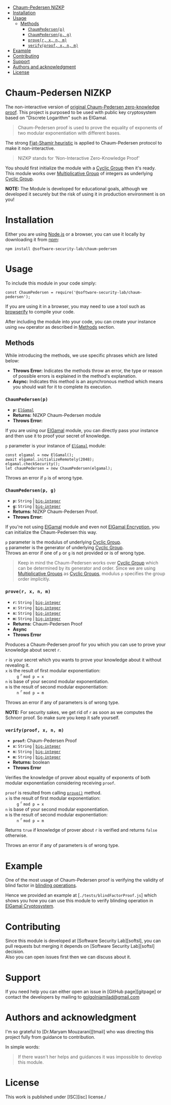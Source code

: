 - [Chaum-Pedersen NIZKP](#chaum-pedersen-nizkp)
- [Installation](#installation)
- [Usage](#usage)
  - [Methods](#methods)
    - [`ChaumPedersen(p)`](#chaumpedersenp)
    - [`ChaumPedersen(p, g)`](#chaumpedersenp-g)
    - [`prove(r, x, n, m)`](#prover-x-n-m)
    - [`verify(proof, x, n, m)`](#verifyproof-x-n-m)
- [Example](#example)
- [Contributing](#contributing)
- [Support](#support)
- [Authors and acknowledgment](#authors-and-acknowledgment)
- [License](#license)

# Chaum-Pedersen NIZKP

The non-interactive version of [original Chaum-Pedersen zero-knowledge proof][cp]. This project is purposed to be used with public key cryptosystem based on "Discrete Logarithm" such as ElGamal.

>Chaum-Pedersen proof is used to prove the equality of exponents of two modular exponentiation with different bases.

The strong [Fiat-Shamir heuristic][fsh] is applied to Chaum-Pedersen protocol to make it non-interactive.

> NIZKP stands for 'Non-Interactive Zero-Knowledge Proof'

You should first initialize the module with a [Cyclic Group][cg] then it's ready.  
This module works over [Multiplicative Group][mg] of integers as underlying [Cyclic Group][cg].

**NOTE:** The Module is developed for educational goals, although we developed it securely but the risk of using it in production environment is on you!

# Installation

Either you are using [Node.js][nj] or a browser, you can use it locally by downloading it from [npm][np]: 
```
npm install @software-security-lab/chaum-pedersen
```

# Usage 

To include this module in your code simply:

```
const ChaumPedersen = require('@software-security-lab/chaum-pedersen');
```

If you are using it in a browser, you may need to use a tool such as [browserify][by] to compile your code.

After including the module into your code, you can create your instance using `new` operator as described in [Methods](#methods) section.

## Methods

While introducing the methods, we use specific phrases which are listed below:
* **Throws Error:** Indicates the methods throw an error, the type or reason of possible errors is explained in the method's explanation.
* **Async:** Indicates this method is an asynchronous method which means you should wait for it to complete its execution.

### `ChaumPedersen(p)`
* **`p`:** [`ElGamal`][ourelg]
* **Returns:** NIZKP Chaum-Pedersen module
* **Throws Error:**

If you are using our [ElGamal][ourelg] module, you can directly pass your instance and then use it to proof your secret of knowledge.

`p` parameter is your instance of [`ElGamal`][ourelg] module:

```
const elgamal = new ElGamal();
await elgamal.initializeRemotely(2048);
elgamal.checkSecurity();
let chaumPedersen = new ChaumPedersen(elgamal);
```

Throws an error if `p` is of wrong type.

### `ChaumPedersen(p, g)`
* **`p`:** `String` | [`big-integer`][bi]
* **`g`:** `String` | [`big-integer`][bi]
* **Returns:** NIZKP Chaum-Pedersen Proof.
* **Throws Error:**

If you're not using [ElGamal][ourelg] module and even not [ElGamal Encryption][eg], you can initialize the Chaum-Pedersen this way.

`p` parameter is the modulus of underlying [Cyclic Group][cg].  
`g` parameter is the generator of underlying [Cyclic Group][cg].  
Throws an error if one of `p` or `g` is not provided or is of wrong type.

> Keep in mind the Chaum-Pedersen works over [Cyclic Group][cg] which can be determined by its generator and order.
> Since we are using [Multiplicative Groups][mg] as [Cyclic Groups][cg], modulus `p` specifies the group order implicitly.

### `prove(r, x, n, m)`
* **`r`:** `String` | [`big-integer`][bi]
* **`x`:** `String` | [`big-integer`][bi]
* **`n`:** `String` | [`big-integer`][bi]
* **`m`:** `String` | [`big-integer`][bi]
* **Returns:** Chaum-Pedersen Proof
* **Async**
* **Throws Error**

Produces a Chaum-Pedersen proof for you which you can use to prove your knowledge about secret `r`.

`r` is your secret which you wants to prove your knowledge about it without revealing it.  
`x` is the result of first modular exponentiation:  
$\qquad$ `g` <sup>`r`</sup> `mod p = x`  
`n` is base of your second modular exponentiation.  
`m` is the result of second modular exponentiation:  
$\qquad$ `n` <sup>`r`</sup> `mod p = m`

Throws an error if any of parameters is of wrong type.

**NOTE:** For security sakes, we get rid of `r` as soon as we computes the Schnorr proof. So make sure you keep it safe yourself.

### `verify(proof, x, n, m)`
* **`proof`:** Chaum-Pedersen Proof
* **`x`:** `String` | [`big-integer`][bi]
* **`n`:** `String` | [`big-integer`][bi]
* **`m`:** `String` | [`big-integer`][bi]
* **Returns:** boolean
* **Throws Error**

Verifies the knowledge of prover about equality of exponents of both modular exponentiation considering receiving `proof`.

`proof` is resulted from calling [`prove()`](#prover-x-n-m) method.  
`x` is the result of first modular exponentiation:  
$\qquad$ `g` <sup>`r`</sup> `mod p = x`  
`n` is base of your second modular exponentiation.  
`m` is the result of second modular exponentiation:  
$\qquad$ `n` <sup>`r`</sup> `mod p = m`

Returns `true` if knowledge of prover about `r` is verified and returns `false` otherwise.

Throws an error if any of parameters is of wrong type.

# Example

One of the most usage of Chaum-Pedersen proof is verifying the validity of blind factor in [blinding operations][blinding].

Hence we provided an example at [`./tests/blindFactorProof.js`] which shows you how you can use this module to verify blinding operation in [ElGamal Cryptosystem][eg].

# Contributing
Since this module is developed at [Software Security Lab][softsl], you can pull requests but merging it depends on [Software Security Lab][softsl] decision.  
Also you can open issues first then we can discuss about it.

# Support
If you need help you can either open an issue in [GitHub page][gitpage] or contact the developers by mailing to golgolniamilad@gmail.com

# Authors and acknowledgment
I'm so grateful to [Dr.Maryam Mouzarani][tmail] who was directing this project fully from guidance to contribution.

In simple words:
> If there wasn't her helps and guidances it was impossible to develop this module.

# License
This work is published under [ISC][isc] license./


[cp]: https://en.wikipedia.org/wiki/Publicly_Verifiable_Secret_Sharing#Chaum-Pedersen_Protocol
[fsh]: https://en.wikipedia.org/wiki/Fiat%E2%80%93Shamir_heuristic
[cg]: https://en.wikipedia.org/wiki/Cyclic_group
[mg]: https://en.wikipedia.org/wiki/Multiplicative_group
[np]: https://www.npmjs.com/
[nj]: https://nodejs.org/en/
[by]: https://browserify.org/

[ourelg]: https:

[bi]: https://www.npmjs.com/package/big-integer
[blinding]: https://en.wikipedia.org/wiki/Blinding_(cryptography)
[eg]: https://en.wikipedia.org/wiki/ElGamal_encryption